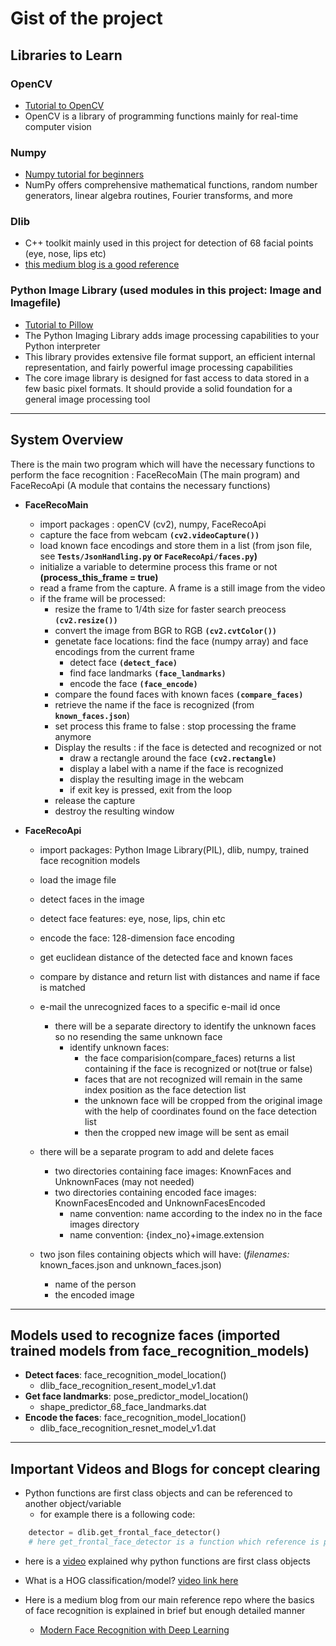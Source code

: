 # Gist of the project

## Libraries to Learn

### OpenCV

- [Tutorial to OpenCV](https://www.youtube.com/watch?v=oXlwWbU8l2o)
- OpenCV is a library of programming functions mainly for real-time computer vision

### Numpy

- [Numpy tutorial for beginners](https://www.youtube.com/watch?v=QUT1VHiLmmI)
- NumPy offers comprehensive mathematical functions, random number generators, linear algebra routines, Fourier transforms, and more

### Dlib

- C++ toolkit mainly used in this project for detection of 68 facial points (eye, nose, lips etc)
- [this medium blog is a good reference](https://towardsdatascience.com/facial-mapping-landmarks-with-dlib-python-160abcf7d672)

### Python Image Library (used modules in this project: Image and Imagefile)

- [Tutorial to Pillow](https://www.youtube.com/watch?v=5QR-dG68eNE)
- The Python Imaging Library adds image processing capabilities to your Python interpreter
- This library provides extensive file format support, an efficient internal representation, and fairly powerful image processing capabilities
- The core image library is designed for fast access to data stored in a few basic pixel formats. It should provide a solid foundation for a general image processing tool

---

## System Overview

There is the main two program which will have the necessary functions to perform the face recognition
: FaceRecoMain (The main program) and FaceRecoApi (A module that contains the necessary functions)

- **FaceRecoMain**
  - import packages : openCV (cv2), numpy, FaceRecoApi
  - capture the face from webcam **`(cv2.videoCapture())`**
  - load known face encodings and store them in a list (from json file, see **`Tests/JsonHandling.py` or `FaceRecoApi/faces.py`)**
  - initialize a variable to determine process this frame or not **(process_this_frame = true)**
  - read a frame from the capture. A frame is a still image from the video
  - if the frame will be processed:
    - resize the frame to 1/4th size for faster search preocess **`(cv2.resize())`**
    - convert the image from BGR to RGB **`(cv2.cvtColor())`**
    - genetate face locations: find the face (numpy array) and face encodings from the current frame
      - detect face **`(detect_face)`**
      - find face landmarks **`(face_landmarks)`**
      - encode the face **`(face_encode)`**
    - compare the found faces with known faces **`(compare_faces)`**
    - retrieve the name if the face is recognized (from **`known_faces.json`**)
    - set process this frame to false : stop processing the frame anymore
    - Display the results : if the face is detected and recognized or not
      - draw a rectangle around the face **`(cv2.rectangle)`**
      - display a label with a name if the face is recognized
      - display the resulting image in the webcam
      - if exit key is pressed, exit from the loop
    - release the capture
    - destroy the resulting window

- **FaceRecoApi**
  - import packages: Python Image Library(PIL), dlib, numpy, trained face recognition models
  - load the image file
  - detect faces in the image
  - detect face features: eye, nose, lips, chin etc
  - encode the face: 128-dimension face encoding
  - get euclidean distance of the detected face and known faces
  - compare by distance and return list with distances and name if face is matched

  - e-mail the unrecognized faces to a specific e-mail id once
    - there will be a separate directory to identify the unknown faces so no resending the same unknown face
      - identify unknown faces:
        - the face comparision(compare_faces) returns a list containing if the face is recognized or not(true or false)
        - faces that are not recognized will remain in the same index position as the face detection list
        - the unknown face will be cropped from the original image with the help of coordinates found on the face detection list
        - then the cropped new image will be sent as email
  - there will be a separate program to add and delete faces
    - two directories containing face images: KnownFaces and UnknownFaces (may not needed)
    - two directories containing encoded face images: KnownFacesEncoded and UnknownFacesEncoded
      - name convention: name according to the index no in the face images directory
      - name convention: {index_no}+image.extension
  - two json files containing objects which will have: (*filenames:* known_faces.json and unknown_faces.json)
    - name of the person
    - the encoded image

---

## Models used to recognize faces (imported trained models from face_recognition_models)

- **Detect faces**: face_recognition_model_location()
  - dlib_face_recognition_resent_model_v1.dat
- **Get face landmarks**: pose_predictor_model_location()
  - shape_predictor_68_face_landmarks.dat
- **Encode the faces**: face_recognition_model_location()
  - dlib_face_recognition_resnet_model_v1.dat

---

## Important Videos and Blogs for concept clearing

- Python functions are first class objects and can be referenced to another object/variable
  - for example there is a following code: 

```python
    detector = dlib.get_frontal_face_detector()
    # here get_frontal_face_detector is a function which reference is passed to the object detector. Now detector is a function object which is like a pointer to the function get_frontal_face_detector()
```

  - here is a [video](https://www.youtube.com/watch?v=p8RU0JH2xb8) explained why python functions are first class objects
  - What is a HOG classification/model? [video link here](https://www.youtube.com/watch?v=thcB1NcorV8)

- Here is a medium blog from our main reference repo where the basics of face recognition is explained in brief but enough detailed manner
  - [Modern Face Recognition with Deep Learning](https://medium.com/@ageitgey/machine-learning-is-fun-part-4-modern-face-recognition-with-deep-learning-c3cffc121d78)
